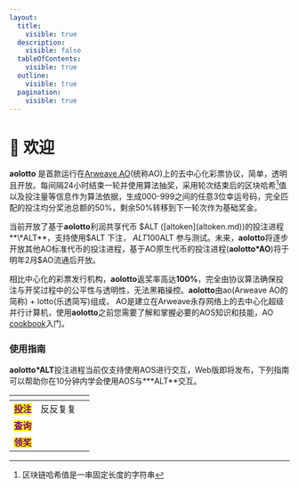 ```yaml
---
layout:
  title:
    visible: true
  description:
    visible: false
  tableOfContents:
    visible: true
  outline:
    visible: true
  pagination:
    visible: true
---
```


# 👋 欢迎

**aolotto** 是首款运行在[Arweave AO](https://ao.arweave.dev/)(统称AO)上的去中心化彩票协议，简单，透明且开放。每间隔24小时结束一轮并使用算法抽奖，采用轮次结束后的区块哈希[^1]值以及投注量等信息作为算法依据，生成000-999之间的任意3位幸运号码，完全匹配的投注均分奖池总额的50%，剩余50%转移到下一轮次作为基础奖金。

当前开放了基于**aolotto**利润共享代币 $ALT ([altoken](altoken.md))的投注进程**\*ALT**，支持使用$ALT 下注， $ALT 100%面向社区公平发行，您可以通过[水龙头](shui-long-tou.md)免费获取$ALT 参与测试。未来，**aolotto**将逐步开放其他AO标准代币的投注进程，基于AO原生代币的投注进程(**aolotto\*AO**)将于明年2月$AO流通后开放。

相比中心化的彩票发行机构，**aolotto**返奖率高达**100%**，完全由协议算法确保投注与开奖过程中的公平性与透明性，无法黑箱操控。**aolotto**由ao(Arweave AO的简称) + lotto(乐透简写)组成， AO是建立在Arweave永存网络上的去中心化超级并行计算机，使用**aolotto**之前您需要了解和掌握必要的AOS知识和技能，AO [cookbook](https://cookbook\_ao.arweave.dev/)入门。

### 使用指南

**aolotto\*ALT**投注进程当前仅支持使用AOS进行交互，Web版即将发布，下列指南可以帮助你在10分钟内学会使用AOS与**\*ALT**交互。

<table data-view="cards"><thead><tr><th></th><th></th><th></th></tr></thead><tbody><tr><td><mark style="color:purple;"><strong>投注</strong></mark></td><td>反反复复</td><td></td></tr><tr><td><mark style="color:purple;"><strong>查询</strong></mark></td><td></td><td></td></tr><tr><td><mark style="color:purple;"><strong>领奖</strong></mark></td><td></td><td></td></tr></tbody></table>



[^1]: 区块链哈希值是一串固定长度的字符串

